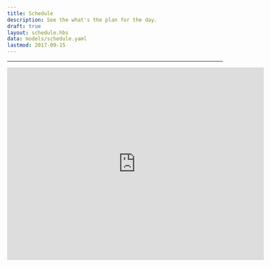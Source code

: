 ```yaml
---
title: Schedule
description: See the what's the plan for the day.
draft: true
layout: schedule.hbs
data: models/schedule.yaml
lastmod: 2017-09-15
---
```


<hr>
<iframe src="https://www.google.com/maps/embed?pb=!1m28!1m12!1m3!1d2482.587331829853!2d-0.1162050843424318!3d51.520786479637266!2m3!1f0!2f0!3f0!3m2!1i1024!2i768!4f13.1!4m13!3e2!4m5!1s0x48761b35e4f2a9cf%3A0x5e3d11c0198df26e!2sConway+Hall%2C+Red+Lion+Square%2C+London%2C+United+Kingdom!3m2!1d51.5196682!2d-0.1183506!4m5!1s0x48761b4e7a89fa11%3A0xec0d12a88a0906c9!2sThe+Craft+Beer+Co.%2C+82+Leather+Ln%2C+Clerkenwell%2C+London+EC1N+7TR%2C+UK!3m2!1d51.521279199999995!2d-0.1096822!5e0!3m2!1sen!2sus!4v1505242227233" width="600" height="450" frameborder="0" style="border:0" allowfullscreen></iframe>
